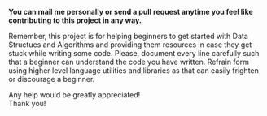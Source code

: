 <p><strong>You can mail me personally or send a pull request anytime you feel like contributing to this project in any way.</strong></p>
<p>Remember, this project is for helping beginners to get started with Data Structues and Algorithms
and providing them resources in case they get stuck while writing some code. Please, document every line
carefully such that a beginner can understand the code you have written. Refrain form using higher
level language utilities and libraries as that can easily frighten or discourage a beginner.<p>
<p>Any help would be greatly appreciated!<br>
Thank you!<p>
